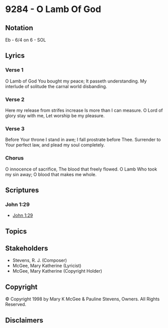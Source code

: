 # 9284 - O Lamb Of God

## Notation

Eb - 6/4 on 6 - SOL

## Lyrics

### Verse 1

O Lamb of God You bought my peace; It passeth understanding. My interlude of solitude the carnal world disbanding.

### Verse 2

Here my release from strifes increase Is more than I can measure. O Lord of glory stay with me, Let worship be my pleasure.

### Verse 3

Before Your throne I stand in awe; I fall prostrate before Thee. Surrender to Your perfect law, and plead my soul completely.

### Chorus

O innocence of sacrifice, The blood that freely flowed. O Lamb Who took my sin away; O blood that makes me whole.


## Scriptures

### John 1:29

- [John 1:29](https://www.biblegateway.com/passage/?search=John%201%3A29)


## Topics


## Stakeholders

- Stevens, R. J. (Composer)
- McGee, Mary Katherine (Lyricist)
- McGee, Mary Katherine (Copyright Holder)

## Copyright

© Copyright 1998 by Mary K McGee & Pauline Stevens, Owners. All Rights Reserved.


## Disclaimers


